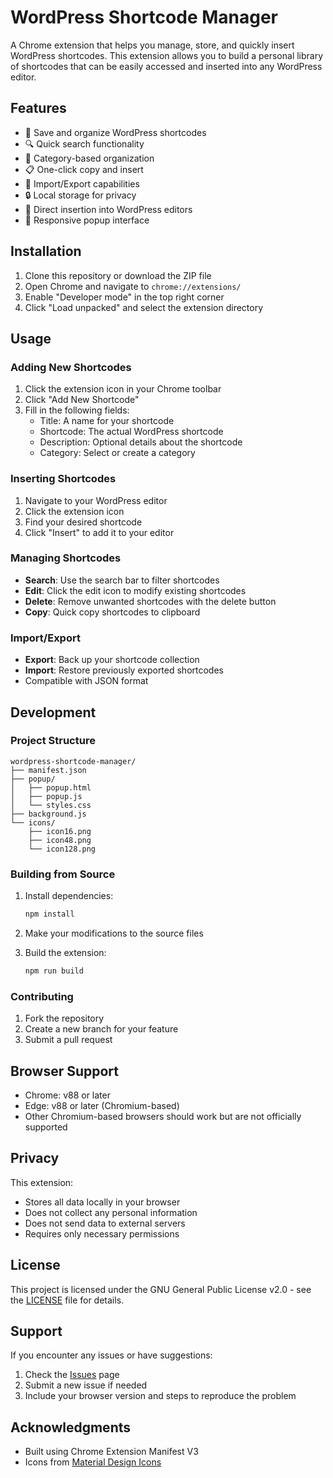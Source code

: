 # WordPress Shortcode Manager

A Chrome extension that helps you manage, store, and quickly insert WordPress shortcodes. This extension allows you to build a personal library of shortcodes that can be easily accessed and inserted into any WordPress editor.

## Features

- 📝 Save and organize WordPress shortcodes
- 🔍 Quick search functionality
- 📁 Category-based organization
- 📋 One-click copy and insert
- 💾 Import/Export capabilities
- 🔒 Local storage for privacy
- 🎯 Direct insertion into WordPress editors
- 📱 Responsive popup interface

## Installation

1. Clone this repository or download the ZIP file
2. Open Chrome and navigate to `chrome://extensions/`
3. Enable "Developer mode" in the top right corner
4. Click "Load unpacked" and select the extension directory

## Usage

### Adding New Shortcodes

1. Click the extension icon in your Chrome toolbar
2. Click "Add New Shortcode"
3. Fill in the following fields:
   - Title: A name for your shortcode
   - Shortcode: The actual WordPress shortcode
   - Description: Optional details about the shortcode
   - Category: Select or create a category

### Inserting Shortcodes

1. Navigate to your WordPress editor
2. Click the extension icon
3. Find your desired shortcode
4. Click "Insert" to add it to your editor

### Managing Shortcodes

- **Search**: Use the search bar to filter shortcodes
- **Edit**: Click the edit icon to modify existing shortcodes
- **Delete**: Remove unwanted shortcodes with the delete button
- **Copy**: Quick copy shortcodes to clipboard

### Import/Export

- **Export**: Back up your shortcode collection
- **Import**: Restore previously exported shortcodes
- Compatible with JSON format

## Development

### Project Structure

```
wordpress-shortcode-manager/
├── manifest.json
├── popup/
│   ├── popup.html
│   ├── popup.js
│   └── styles.css
├── background.js
└── icons/
    ├── icon16.png
    ├── icon48.png
    └── icon128.png
```

### Building from Source

1. Install dependencies:
   ```bash
   npm install
   ```

2. Make your modifications to the source files

3. Build the extension:
   ```bash
   npm run build
   ```

### Contributing

1. Fork the repository
2. Create a new branch for your feature
3. Submit a pull request

## Browser Support

- Chrome: v88 or later
- Edge: v88 or later (Chromium-based)
- Other Chromium-based browsers should work but are not officially supported

## Privacy

This extension:
- Stores all data locally in your browser
- Does not collect any personal information
- Does not send data to external servers
- Requires only necessary permissions

## License

This project is licensed under the GNU General Public License v2.0 - see the [LICENSE](LICENSE) file for details.

## Support

If you encounter any issues or have suggestions:
1. Check the [Issues](https://github.com/yourusername/wordpress-shortcode-manager/issues) page
2. Submit a new issue if needed
3. Include your browser version and steps to reproduce the problem

## Acknowledgments

- Built using Chrome Extension Manifest V3
- Icons from [Material Design Icons](https://material.io/icons/)
